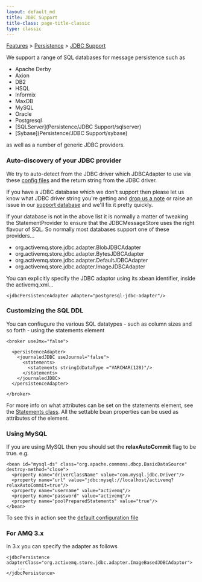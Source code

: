 ```yaml
---
layout: default_md
title: JDBC Support 
title-class: page-title-classic
type: classic
---
```


[Features](features) > [Persistence](persistence) > [JDBC Support](jdbc-support)


We support a range of SQL databases for message persistence such as

*   Apache Derby
*   Axion
*   DB2
*   HSQL
*   Informix
*   MaxDB
*   MySQL
*   Oracle
*   Postgresql
*   [SQLServer](Persistence/JDBC Support/sqlserver)
*   [Sybase](Persistence/JDBC Support/sybase)

as well as a number of generic JDBC providers.

### Auto-discovery of your JDBC provider

We try to auto-detect from the JDBC driver which JDBCAdapter to use via these [config files](https://git-wip-us.apache.org/repos/asf?p=activemq.git;a=tree;f=activemq-jdbc-store/src/main/resources/META-INF/services/org/apache/activemq/store/jdbc) and the return string from the JDBC driver.

If you have a JDBC database which we don't support then please let us know what JDBC driver string you're getting and [drop us a note](contact) or raise an issue in our [support database](http://issues.apache.org/activemq/browse/AMQ) and we'll fix it pretty quickly.

If your database is not in the above list it is normally a matter of tweaking the StatementProvider to ensure that the JDBCMessageStore uses the right flavour of SQL. So normally most databases support one of these providers...

*   org.activemq.store.jdbc.adapter.BlobJDBCAdapter
*   org.activemq.store.jdbc.adapter.BytesJDBCAdapter
*   org.activemq.store.jdbc.adapter.DefaultJDBCAdapter
*   org.activemq.store.jdbc.adapter.ImageJDBCAdapter

You can explicitly specify the JDBC adaptor using its xbean identifier, inside the activemq.xml...
```
<jdbcPersistenceAdapter adapter="postgresql-jdbc-adapter"/>
```

### Customizing the SQL DDL

You can confiugure the various SQL datatypes - such as column sizes and so forth - using the statements element
```
<broker useJmx="false">

  <persistenceAdapter>
    <journaledJDBC useJournal="false">
      <statements>
        <statements stringIdDataType ="VARCHAR(128)"/>
      </statements>
    </journaledJDBC>
  </persistenceAdapter>

</broker>
```
For more info on what attributes can be set on the statements element, see the [Statements class](http://activemq.apache.org/components/classic/documentation/maven/apidocs/org/apache/activemq/store/jdbc/Statements.html). All the settable bean properties can be used as attributes of the <statements> element.

### Using MySQL

If you are using MySQL then you should set the **relaxAutoCommit** flag to be true. e.g.
```
<bean id="mysql-ds" class="org.apache.commons.dbcp.BasicDataSource" destroy-method="close">
  <property name="driverClassName" value="com.mysql.jdbc.Driver"/>
  <property name="url" value="jdbc:mysql://localhost/activemq?relaxAutoCommit=true"/>
  <property name="username" value="activemq"/>
  <property name="password" value="activemq"/>
  <property name="poolPreparedStatements" value="true"/>
</bean>
```
To see this in action see the [default configuration file](http://svn.apache.org/repos/asf/activemq/trunk/assembly/src/release/conf/activemq.xml)

### For AMQ 3.x

In 3.x you can specify the adapter as follows
```
<jdbcPersistence adapterClass="org.activemq.store.jdbc.adapter.ImageBasedJDBCAdaptor">
    ...
</jdbcPersistence>
```
